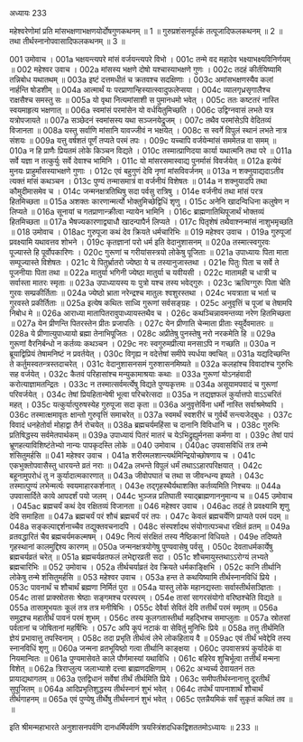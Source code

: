 अध्यायः 233

महेश्वरेणोमां प्रति मांसभक्षणाभक्षणयोर्दोषगुणकथनम् ॥ 1 ॥ गुरुप्रशंसनपूर्वकं तत्पूजादिफलकथनम् ॥ 2 ॥ तथा तीर्थस्नानोपवासादिफलकथनम् ॥ 3 ॥

001	उमोवाच ।
001a	भक्षयन्त्यपरे मांसं वर्जयन्त्यपरे विभो ।
001c	तन्मे वद महादेव भक्ष्याभक्ष्यविनिर्णयम् ॥
002	महेश्वर उवाच ।
002a	मांसस्य भक्षणे दोषो यश्चास्याभक्षणे गुणः ।
002c	तदहं कीर्तयिष्यामि तन्निबोध यथातथम् ॥
003a	इष्टं दत्तमधीतं च क्रतवश्च सदक्षिणाः ।
003c	अमांसभक्षणस्यैव कलां नार्हन्ति षोडशीम् ॥
004a	आत्मार्थं यः परप्राणान्हिस्यात्स्वादुफलेप्सया ।
004c	व्यालगृध्रसृगालैश्च राक्षसैश्च समस्तु सः ॥
005a	यो वृथा नित्यमांसाशी स पुमानधमो भवेत् ।
005c	ततः कष्टतरं नास्ति स्वयमाहृत्य भक्षणात् ॥
006a	स्वमांसं परमांसेन यो वर्धयितुमिच्छति ।
006c	उद्विग्नवासं लभते यत्र यत्रोपजायते ॥
007a	सञ्छेदनं स्वमांसस्य यथा सञ्जनयेद्रुजम् ।
007c	तथैव परमांसेऽपि वेदितव्यं विजानता ॥
008a	यस्तु सर्वाणि मांसानि यावज्जीवं न भक्षयेत् ।
008c	स स्वर्गे विपुलं स्थानं लभते नात्र संशयः ॥
009a	यत्तु वर्षशतं पूर्णं तप्यते परमं तपः ।
009c	यच्चापि वर्जयेन्मांसं सममेतन्न वा समम् ॥
010a	न हि प्राणैः प्रियतमं लोके किञ्चन विद्यते ।
010c	तस्मात्प्राणिदया कार्या यथात्मनि तथा परे ॥
011a	सर्वे यज्ञा न तत्कुर्युः सर्वे देवाश्च भामिनि ।
011c	यो मांसरसमास्वाद्य पुनर्मासं विवर्जयेत् ॥
012a	इत्येवं मुनयः प्राहुर्मांसस्याभक्षणे गुणाः ।
012c	एवं बहुगुणं देवि नृणां मांसविवर्जनम् ॥
013a	न शक्नुयाद्यदाऽतीव त्यक्तं मांसं कथञ्चन ।
013c	पुण्यं तन्मासमात्रं वा वर्जनीयं विशेषतः ॥
014a	न शक्नुयादपि तथा कौमुदीमासमेव च ।
014c	जन्मनक्षत्रतिथिषु सदा पर्वसु रात्रिषु ।
014e	वर्जनीयं तथा मांसं परत्र हितमिच्छता ॥
015a	अशक्तः कारणान्मर्त्यो भोक्तुमिच्छेद्विधिं शृणु ।
015c	अनेनि खादन्विधिना कलुषेण न लिप्यते ॥
016a	सूनायां च गतप्राणान्क्रीत्वा न्यायेन भामिनि ।
016c	ब्राह्मणातिथिपूजार्थं भोक्तव्यं हितमिच्छता ॥
017a	भैषज्यकारणाद्व्याधौ खादन्पापैर्न लिप्यते ।
017c	पितृशेषं तथैवाश्नन्मांसं नाशुभमृच्छति ॥
018	उमोवाच ।
018ac	गुरुपूजा कथं देव क्रियते धर्मचारिभिः ॥
019	महेश्वर उवाच ।
019a	गुरुपूजां प्रवक्ष्यामि यथावत्तव शोभने ।
019c	कृतज्ञानां परो धर्म इति वेदानुशासनम् ॥
020a	तस्मात्स्वगुरवः पूज्यास्ते हि पूर्वोपकारिणः ।
020c	गुरूणां च गरीयांसस्त्रयो लोकेषु पूजिताः ॥
021a	उपाध्यायः पिता माता सम्पूज्यास्ते विशेषतः ।
021c	ये पितुर्भ्रातरो ज्येष्ठा ये च तस्यानुजास्तथा ।
021e	पितुः पिता च सर्वे ते पूजनीयाः पिता तथा ॥
022a	मातुर्या भगिनी ज्येष्ठा मातुर्या च यवीयसी ।
022c	मातामही च धात्री च सर्वास्ता मातरः स्मृताः ॥
023a	उपाध्यायस्य यः पुत्रो यश्च तस्य भवेद्गुरुः ।
023c	ऋत्विग्गुरुः पिता चेति गुरवः सम्प्रकीर्तिताः ॥
024a	ज्येष्ठो भ्राता नरेन्द्रश्च मातुलः श्वशुरस्तथा ।
024c	भयत्राता च भर्ता च गुरवस्ते प्रकीर्तिताः ॥
025a	इत्येष कथितः साध्वि गुरूणां सर्वसङ्ग्रहः ।
025c	अनुवृत्तिं च पूजां च तेषामपि निबोध मे ॥
026a	आराध्या मातापितरावुपाध्यायस्तथैव च ।
026c	कथञ्चिन्नावमन्तव्या नरेण हितमिच्छता ॥
027a	येन प्रीणन्ति पितरस्तेन प्रीतः प्रजापतिः ।
027c	येन प्रीणाति चेन्माता प्रीताः स्युर्देवमातरः ॥
028a	ये प्रीणात्युपाध्यायो ब्रह्मा तेनाभिपूजितः ।
028c	अप्रीतेषु पुनस्तेषु नरो नरकमेति हि ॥
029a	गुरूणां वैरनिर्बन्धो न कर्तव्यः कथञ्चन ।
029c	नरः स्वगुरुमप्रीत्या मनसाऽपि न गच्छति ॥
030a	न ब्रूयाद्विप्रियं तेषामनिष्टं न प्रवर्तयेत् ।
030c	विगृह्य न वदेत्तेषां समीपे स्पर्धया क्वचित् ॥
031a	यद्यदिच्छन्ति ते कर्तुमस्वतन्त्रस्तदाचरेत् ।
031c	वेदानुशासनसमं गुरुशासनमिष्यते ॥
032a	कलहांश्च विवादांश्च गुरुभिः सह वर्जयेत् ।
032c	कैतवं परिहासांश्च मन्युकामाश्रयाः कथाः ॥
033a	गुरूणां योऽनहंवादी करोत्याज्ञामतन्द्रितः ।
033c	न तस्मात्सर्वमर्त्येषु विद्यते पुण्यकृत्तमः ॥
034a	असूयामपवादं च गुरूणां परिवर्जयेत् ।
034c	तेषां प्रियहितान्वेषी भूत्वा परिचरेत्सदा ॥
035a	न तद्यज्ञफलं कुर्यात्तपो वाऽऽचरितं महत् ।
035c	यत्कुर्यात्पुरुषस्येह गुरुपूजा सदा कृता ॥
036a	अनुवृत्तेर्विना धर्मो नास्ति सर्वाश्रमेष्वपि ।
036c	तस्मात्क्षमावृतः क्षान्तो गुरुवृत्तिं समाचरेत् ॥
037a	स्वमर्थं स्वशरीरं च गुर्वर्थे सन्त्यजेद्बुधः ।
037c	विवादं धनहेतोर्वा मोहाद्वा तैर्न रोचयेत् ॥
038a	ब्रह्मचर्यमहिंसा च दानानि विविधानि च ।
038c	गुरुभिः प्रतिषिद्धस्य सर्वमेतपार्थकम् ॥
039a	उपाध्यायं पितरं मातरं च येऽभिद्रुह्युर्मनसा कर्मणा वा ।
039c	तेषां पापं भ्रूणहत्याविशिष्टंतेभ्यो नान्यः पापकृदस्ति लोके ॥
040	उमोवाच ।
040ac	उपवासविधिं तत्र तन्मे शंसितुमर्हसि ॥
041	महेश्वर उवाच ।
041a	शरीरमलशान्त्यर्थमिन्द्रियोच्छोषणाय च ।
041c	एकभुक्तोपवासैस्तु धारयन्ते व्रतं नराः ॥
042a	लभन्ते विपुलं धर्मं तथाऽऽहारपरिक्षयात् ।
042c	बहूनामुपरोधं तु न कुर्यादात्मकारणात् ॥
043a	जीवोपघातं च तथा स जीवन्धन्य इष्यते ।
043c	तस्मात्पुण्यं लभेन्मर्त्यः स्वयमाहारकर्शनात् ।
043e	तद्गृहस्थैर्यथाशक्ति कर्तव्यमिति निश्चयः ॥
044a	उपवासार्दिते काये आपदर्शं पयो जलम् ।
044c	भुञ्जन्न प्रतिघाती स्याद्ब्राह्मणाननुमान्य च ॥
045	उमोवाच ।
045ac	ब्रह्मचर्यं कथं देव रक्षितव्यं विजानता ॥
046	महेश्वर उवाच ।
046ac	तदहं ते प्रवक्ष्यामि शृणु देवि समाहिता ॥
047a	ब्रह्मचर्यं परं शौचं ब्रह्मचर्यं परं तपः ।
047c	केवलं ब्रह्मचर्येणि प्राप्यते परमं पदम् ॥
048a	सङ्कल्पाद्दर्शनाच्चैव तद्युक्तवचनादपि ।
048c	संस्पर्शादथ संयोगात्पञ्चधा रक्षितं व्रतम् ॥
049a	व्रतवद्धारितं चैव ब्रह्मचर्यमकल्मषम् ।
049c	नित्यं संरक्षितं तस्य नैष्ठिकानां विधियते ।
049e	तदिष्यते गृहस्थानां कालमुद्दिश्य कारणम् ॥
050a	जन्मनक्षत्रयोगेषु पुण्यवासेषु पर्वसु ।
050c	देवताधर्मकार्येषु ब्रह्मचर्यव्रतं चरेत् ॥
051a	ब्रह्मचर्यव्रतफलं लभेद्दारव्रती सदा ।
051c	शौचमायुस्तथाऽऽरोग्यं लभ्यते ब्रह्मचारिभिः ॥
052	उमोवाच ।
052a	तीर्थचर्याव्रतं देव क्रियते धर्मकाङ्क्षिभि ।
052c	कानि तीर्थानि लोकेषु तन्मे शंसितुमर्हसि ॥
053	महेश्वर उवाच ।
053a	हन्त ते कथयिष्यामि तीर्थस्नानविधिं प्रिये ।
053c	पावनार्थं च शौचार्थं ब्रह्मणा निर्मितं पुरा ॥
054a	यास्तु लोके महानद्यस्ताः सर्वास्तीर्थसञ्ज्ञिताः ।
054c	तासां प्राक्स्रोतसः श्रेष्ठाः सङ्गमश्च परस्परम् ।
054e	तासां सागरसंयोगो वरिष्ठश्चेति विद्यते ॥
055a	तासामुभयतः कूलं तत्र तत्र मनीषिभिः ।
055c	देवैर्वा सेवितं देवि तत्तीर्थं परमं स्मृतम् ॥
056a	समुद्रश्च महातीर्थं पावनं परमं शुभम् ।
056c	तस्य कूलगतास्तीर्था महद्भिश्च समाप्लुताः ॥
057a	स्रोतसां पर्वतानां च जोषितानां महर्षिभिः ।
057c	अपि कूपं नटाकं वा सेवितुं मुनिभिः प्रिये ॥
058a	तत्तु तीर्थमिति ज्ञेयं प्रभावात्तु तपस्विनाम् ।
058c	तदा प्रभृति तीर्थत्वं लेभे लोकहिताय वै ॥
059ac	एवं तीर्थं भवेद्देवि तस्य स्नानविधिं शृणु ॥
060a	जन्मना व्रतभूयिष्ठो गत्वा तीर्थानि काङ्क्षया ।
060c	उपवासत्रयं कुर्यादेकं वा नियमान्वितः ॥
061a	पुण्यमासेवते काले पौर्णमास्यां यथाविधि ।
061c	बहिरेव शुचिर्भूत्वा तत्तीर्थं मन्मना विशेत् ॥
062a	त्रिराप्लुत्य जलाभ्याशे दत्त्वा ब्राह्मणदक्षिणाम् ।
062c	अभ्यर्च्य देवायतनं ततः प्रायाद्यथागतम् ॥
063a	एतद्विधानं सर्वेषां तीर्थं तीर्थमिति प्रिये ।
063c	समीपतीर्थस्नानात्तु दूरतीर्थं सुपूजितम् ॥
064a	आदिप्रभृतिशुद्धस्य तीर्थस्नानं शुभं भवेत् ।
064c	तपोर्थं पापनाशार्थं शौचार्थं तीर्थगाहनम् ॥
065a	एवं पुण्येषु तीर्थेषु तीर्थस्नानं शुभं भवेत् ।
065c	एतन्नैयमिकं सर्वं सुकृतं कथितं तव ॥ ॥

इति श्रीमन्महाभारते अनुशासनपर्वणि दानधर्मिपर्वणि त्रयस्त्रिंशदधिकद्विशततमोऽध्यायः ॥ 233 ॥

